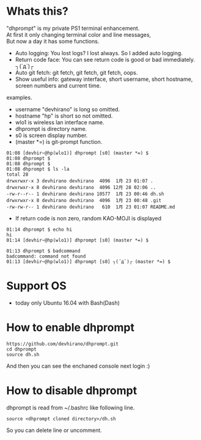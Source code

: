 # Whats this?

"dhprompt" is my private PS1 terminal enhancement.  
At first it only changing terminal color and line messages,  
But now a day it has some functions.  

- Auto logging: You lost logs? I lost always. So I added auto logging.
- Return code face: You can see return code is good or bad immediately. ┐(´д`)┌
- Auto git fetch: git fetch, git fetch, git fetch, oops.
- Show useful info: gateway interface, short username, short hostname, screen numbers and current time.

examples.
- username "devhirano" is long so omitted.
- hostname "hp" is short so not omitted.
- wlo1 is wireless lan interface name.
- dhprompt is directory name.
- s0 is screen display number.
- (master *=) is git-prompt function.

```
01:08 [devhir~@hp(wlo1)] dhprompt [s0] (master *=) $ 
01:08 dhprompt $ 
01:08 dhprompt $ 
01:08 dhprompt $ ls -la
total 28
drwxrwxr-x 3 devhirano devhirano  4096  1月 23 01:07 .
drwxrwxr-x 8 devhirano devhirano  4096 12月 28 02:06 ..
-rw-r--r-- 1 devhirano devhirano 10577  1月 23 00:46 dh.sh
drwxrwxr-x 8 devhirano devhirano  4096  1月 23 00:48 .git
-rw-rw-r-- 1 devhirano devhirano   610  1月 23 01:07 README.md

```

- If return code is non zero, random KAO-MOJI is displayed

```
01:14 dhprompt $ echo hi
hi
01:14 [devhir~@hp(wlo1)] dhprompt [s0] (master *=) $ 

01:13 dhprompt $ badcommand
badcommand: command not found
01:13 [devhir~@hp(wlo1)] dhprompt [s0] ┐(´д`)┌ (master *=) $ 
```

# Support OS

- today only Ubuntu 16.04 with Bash(Dash)


# How to enable dhprompt

```
https://github.com/devhirano/dhprompt.git
cd dhprompt
source dh.sh
```

And then you can see the enchaned console next login :)


# How to disable dhprompt

dhprompt is read from ~/.bashrc like following line.  

```
source <dhprompt cloned directory>/dh.sh
```

So you can delete line or uncomment.

